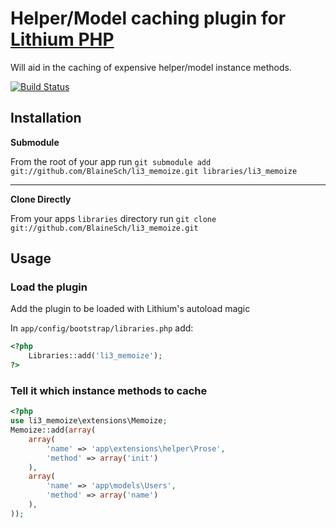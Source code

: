 # Helper/Model caching plugin for [Lithium PHP](http://lithify.me)

Will aid in the caching of expensive helper/model instance methods.

[![Build Status](https://secure.travis-ci.org/BlaineSch/li3_memoize.png?branch=master)](http://travis-ci.org/BlaineSch/li3_memoize)

## Installation

__Submodule__

From the root of your app run `git submodule add git://github.com/BlaineSch/li3_memoize.git libraries/li3_memoize`

***

__Clone Directly__

From your apps `libraries` directory run `git clone git://github.com/BlaineSch/li3_memoize.git`

## Usage

### Load the plugin

Add the plugin to be loaded with Lithium's autoload magic

In `app/config/bootstrap/libraries.php` add:

~~~ php
<?php
	Libraries::add('li3_memoize');
?>
~~~

### Tell it which instance methods to cache
~~~ php
<?php
use li3_memoize\extensions\Memoize;
Memoize::add(array(
	array(
		'name' => 'app\extensions\helper\Prose',
		'method' => array('init')
	),
	array(
		'name' => 'app\models\Users',
		'method' => array('name')
	),
));
~~~